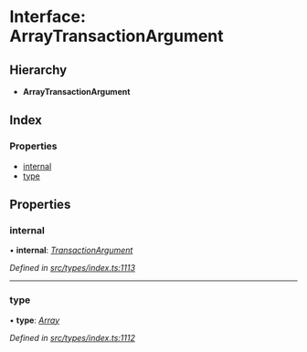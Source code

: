 # Interface: ArrayTransactionArgument

## Hierarchy

* **ArrayTransactionArgument**

## Index

### Properties

* [internal](arraytransactionargument.md#internal)
* [type](arraytransactionargument.md#type)

## Properties

###  internal

• **internal**: *[TransactionArgument](../globals.md#transactionargument)*

*Defined in [src/types/index.ts:1113](https://github.com/PolymathNetwork/polymesh-sdk/blob/38ee8078/src/types/index.ts#L1113)*

___

###  type

• **type**: *[Array](../enums/transactionargumenttype.md#array)*

*Defined in [src/types/index.ts:1112](https://github.com/PolymathNetwork/polymesh-sdk/blob/38ee8078/src/types/index.ts#L1112)*

